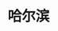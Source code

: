 ---
title: 哈尔滨
category: times
icon: users
img: /assets/img/us/哈尔滨2017.jpeg
public: false
pos: right
description: 我愿意
---
